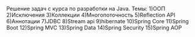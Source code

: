 Решение задач с курса по разработки на Java. Темы:
1)ООП
2)Исключения
3)Коллекции
4)Многопоточность
5)Reflection API
6)Аннотации
7)JDBC
8)Stream api
9)hibernate
10)Spring Core
11)Spring Boot
12)Spring MVC
13)Spring Data
14)Spring Security
15)Spring AOP
